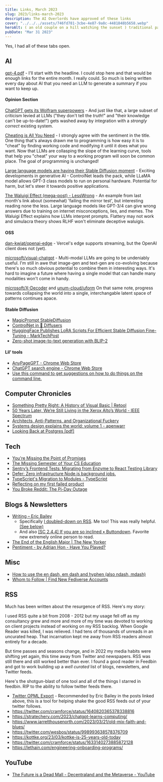 ```yaml
---
title: Links, March 2023
slug: 2023/links-march-2023
description: The AI Overlords have approved of these links
cover: "../../../assets/746fd781-3cbe-4e87-9a8c-4481848b5658.webp"
heroAlt: ( an old couple on a hill watching the sunset ) traditional painting style muted colors by Vincent van Gogh Tilt Shift, Cinestill 800T 35mm. best of flickr. by artist laurie greasley. - Stable Diffusion v1.5
pubDate: "Mar 31 2023"
---
```


Yes, I had all of these tabs open.

## AI

[gpt-4.pdf](https://cdn.openai.com/papers/gpt-4.pdf) - I'll start with the headline. I could stop here and that would be enough links for the entire month. I really could. So much is being written every day about AI that you need an LLM to generate a summary if you want to keep up.

#### Opinion Section

[ChatGPT gets its Wolfram superpowers](https://writings.stephenwolfram.com/2023/03/chatgpt-gets-its-wolfram-superpowers/) - And just like that, a large subset of criticism levied at LLMs ("they don't tell the _truth_!" and "their knowledge can't be up-to-date!") gets washed away by integration with a _strongly correct_ existing system.

[Cheating is All You Need](https://about.sourcegraph.com/blog/cheating-is-all-you-need) - I strongly agree with the sentiment in the title. One thing that's always drawn me to programming is how easy it is to "cheat" by finding working code and modifying it until it does what you want. Now that LLMs are collasping the slope of the learning curve, tools that help you "cheat" your way to a working program will soon be common place. The goal of programming is unchanged!

[Large language models are having their Stable Diffusion moment](https://simonwillison.net/2023/Mar/11/llama/) - Exciting developments in generative AI - ControlNet leads the pack, while LLaMA model allows GPT-3 class models to run on personal hardware. Potential for harm, but let's steer it towards positive applications.

[The Waluigi Effect (mega-post) - LessWrong](https://www.lesswrong.com/posts/D7PumeYTDPfBTp3i7/the-waluigi-effect-mega-post) - An example from last month's link about (somewhat) 'failing the mirror test', but interesting reading none the less. Large language models like GPT-3/4 can give wrong answers due to training on internet misconceptions, lies, and memes. The Waluigi Effect explains how LLMs interpret prompts. Flattery may not work and simulacra theory shows RLHF won't eliminate deceptive waluigis.

#### OSS

[dan-kwiat/openai-edge](https://github.com/dan-kwiat/openai-edge) - Vercel's edge supports streaming, but the OpenAI client does not (yet).

[microsoft/visual-chatgpt](https://github.com/microsoft/visual-chatgpt) - Multi-modal LLMs are going to be undeniably useful. I'm still in awe that image-gen and text-gen are co-evolving because there's so much obvious potential to combine them in interesting ways. It's hard to imagine a future where having a single model that can handle many modalities won't come in handy.

[microsoft/X-Decoder](https://github.com/microsoft/X-Decoder) and [unum-cloud/uform](https://github.com/unum-cloud/uform) On that same note, progress towards collapsing the world into a single, interchangable latent space of patterns continues apace.



#### Stable Diffusion
- [MagicPrompt StableDiffusion](https://huggingface.co/Gustavosta/MagicPrompt-Stable-Diffusion?text=Portrait+of)
- [ControlNet in 🧨 Diffusers](https://huggingface.co/blog/controlnet)
- [HuggingFace Publishes LoRA Scripts For Efficient Stable Diffusion Fine-Tuning - MarkTechPost](https://www.marktechpost.com/2023/02/18/huggingface-publishes-lora-scripts-for-efficient-stable-diffusion-fine-tuning/)
- [Zero-shot image-to-text generation with BLIP-2](https://huggingface.co/blog/blip-2)

#### Lil' tools

- [AnyPageGPT - Chrome Web Store](https://chrome.google.com/webstore/detail/anypagegpt/keelaohbekengdipnogignilgbabhhec)
- [ChatGPT search engine - Chrome Web Store](https://chrome.google.com/webstore/detail/chatgpt-search-engine/copaigionceiijiolkfnbgpcnkeclhhd/related)
- [Use this command to get suggestions on how to do things on the command line.](https://gist.github.com/spullara/0fc3e88150f66179017b9aa1758d49d2)


## Computer Chronicles
* [Something Pretty Right: A History of Visual Basic | Retool](https://retool.com/visual-basic/)
* [50 Years Later, We’re Still Living in the Xerox Alto’s World - IEEE Spectrum](https://spectrum.ieee.org/xerox-alto)
* [Architects, Anti-Patterns, and Organizational Fuckery](https://charity.wtf/2023/03/09/architects-anti-patterns-and-organizational-fuckery/)
* [Systems design explains the world: volume 1 - apenwarr](https://apenwarr.ca/log/20201227)
* [Looking Back at Postgres [pdf]](https://arxiv.org/pdf/1901.01973.pdf)

## Tech
* [You're Missing the Point of Promises](https://blog.domenic.me/youre-missing-the-point-of-promises/)
* [The Missing Semester of Your CS Education](https://missing.csail.mit.edu/)
* [Sentry’s Frontend Tests: Migrating from Enzyme to React Testing Library](https://blog.sentry.io/2023/02/23/sentrys-frontend-tests-migrating-from-enzyme-to-react-testing-library/)
* [Defer: Zero infrastructure Node.js background jobs.](https://docs.defer.run/platform/executions/)
* [TypeScript's Migration to Modules - TypeScript](https://devblogs.microsoft.com/typescript/typescripts-migration-to-modules/)
* [Reflecting on my first failed product](https://mcarter.me/posts/my-first-failed-product)
* [You Broke Reddit: The Pi-Day Outage](https://www.reddit.com/r/RedditEng/comments/11xx5o0/you_broke_reddit_the_piday_outage/)


## Blogs & Newsletters

* [Writing – Eric Bailey](https://ericwbailey.design/published/)
  * Specifically [I doubled-down on RSS](https://ericwbailey.website/published/i-doubled-down-on-rss/). Me too! This was really helpful. [(See below)](#rss)
  * And also [[SC 2.4.4] If you are so inclined • Buttondown](https://buttondown.email/ericwbailey/archive/sc-244/). Favorite new extremely online person to read.
* [The End of the English Major | The New Yorker](https://www.newyorker.com/magazine/2023/03/06/the-end-of-the-english-major)
* [Pentiment - by Adrian Hon - Have You Played?](https://adrianhon.substack.com/p/pentiment)

## Misc
* [How to use the en dash, em dash and hyphen (also ndash, mdash)](https://www.punctuationmatters.com/en-dash-em-dash-hyphen/)
* [Whom to Follow | Find New Fediverse Accounts](https://whomtofollow.com/?account=sambreed%40mastodon.social)

<a name="rss"></a>
## RSS

Much has been written about the resurgence of RSS. Here's my story:

I used RSS quite a bit from 2008 - 2012 but my usage fell off as my consultancy grew and more and more of my time was devoted to working on client projects instead of working on my RSS backlog. When Google Reader was killed, I was relieved. I had tens of thousands of unreads in an uncurated heap. That incarnation kept me away from RSS readers almost entirely for a decade.

But time passes and seasons change, and in 2022 my media habits were shifting yet again, this time away from Twitter and newspapers. RSS was still there and still worked better than ever. I found a good reader in Feedbin and got to work building up a _well curated_ list of blogs, newsletters, and Twitter feeds.

Here's the shotgun-blast of one tool and all of the things I starred in feedbin. RIP to the ability to follow twitter feeds there.

* [Twitter OPML Export](https://opml.glitch.me/) - Recommended by Eric Bailey in the posts linked above, this is a tool for helping shake the good RSS feeds out of your twitter follows.
* https://twitter.com/cramforce/status/1640820365378338816
* https://stratechery.com/2023/chatgpt-learns-computing/
* https://www.jarretthousenorth.com/2023/03/21/old-mix-faith-and-blues/
* https://twitter.com/wesbos/status/998993638578376709
* https://kottke.org/23/03/kottke-is-25-years-old-today
* https://twitter.com/cramforce/status/1633140273885872128
* https://lethain.com/engineering-onboarding-programs/

## YouTube
* [The Future is a Dead Mall - Decentraland and the Metaverse - YouTube](https://www.youtube.com/watch?v=EiZhdpLXZ8Q)

